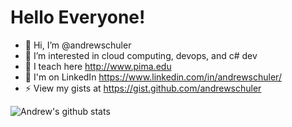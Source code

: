 # Hello Everyone!
- 👋 Hi, I’m @andrewschuler
- 👀 I’m interested in cloud computing, devops, and c# dev
- 🌱 I teach here http://www.pima.edu
- 💬 I'm on LinkedIn https://www.linkedin.com/in/andrewschuler/
- ⚡ View my gists at https://gist.github.com/andrewschuler

![Andrew's github stats](https://github-readme-stats.vercel.app/api?username=andrewschuler&show_icons=true)

<!---
andrewschuler/andrewschuler is a ✨ special ✨ repository because its `README.md` (this file) appears on your GitHub profile.
You can click the Preview link to take a look at your changes.
--->
